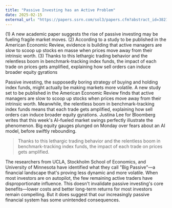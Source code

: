 ```yaml
---
title: "Passive Investing has an Active Problem"
date: 2025-02-15
external_url: "https://papers.ssrn.com/sol3/papers.cfm?abstract_id=3821263"
---
```


(1) A new academic paper suggests the rise of passive investing may be fueling fragile market moves.
(2) According to a study to be published in the American Economic Review, evidence is building that active managers are slow to scoop up stocks en masse when prices move away from their intrinsic worth.
(3) Thanks to this lethargic trading behavior and the relentless boom in benchmark-tracking index funds, the impact of each trade on prices gets amplified, explaining how sell orders can induce broader equity gyrations

Passive investing, the supposedly boring strategy of buying and holding index funds, might actually be making markets more volatile. A new study set to be published in the American Economic Review finds that active managers are slow to scoop up stocks when prices move away from their intrinsic worth. Meanwhile, the relentless boom in benchmark-tracking index funds means that each trade gets amplified, explaining how sell orders can induce broader equity gyrations.
Justina Lee for Bloomberg writes that this week's AI-fueled market swings perfectly illustrate the phenomenon. Big equity gauges plunged on Monday over fears about an AI model, before swiftly rebounding. 

>Thanks to this lethargic trading behavior and the relentless boom in benchmark-tracking index funds, the impact of each trade on prices gets amplified.

The researchers from UCLA, Stockholm School of Economics, and University of Minnesota have identified what they call "Big Passive"—a financial landscape that's proving less dynamic and more volatile. When most investors are on autopilot, the few remaining active traders have disproportionate influence.
This doesn't invalidate passive investing's core benefits—lower costs and better long-term returns for most investors remain compelling. But it does suggest that our increasingly passive financial system has some unintended consequences. 